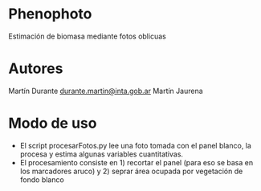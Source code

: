 # Phenophoto
Estimación de biomasa mediante fotos oblicuas
# Autores
Martín Durante durante.martin@inta.gob.ar
Martín Jaurena

# Modo de uso
- El script procesarFotos.py lee una foto tomada con el panel blanco, la procesa y estima algunas variables cuantitativas.
- El procesamiento consiste en 1) recortar el panel (para eso se basa en los marcadores aruco) y 2) seprar área ocupada por vegetación de fondo blanco
